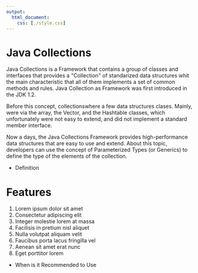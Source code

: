 ```yaml
---
output:
  html_document:
    css: [./style.css]
---
```



# Java Collections

<p>

Java Collections is a Framework that contains a group of classes and interfaces that provides
a "Collection" of standarized data structures whit the main characteristic
that all of them implements a set of common methods and rules. Java Collection
as Framework was first introduced in the JDK 1.2.

Before this concept, collectionswhere a few data structures clases. 
Mainly, were via the array, the Vector, and the Hashtable classes, 
which unfortunately were not easy to extend, and did not implement a 
standard member interface.

Now a days, the Java Collections Framework provides high-performance 
data structures that are easy to use and extend. About this topic,
developers can use the concept of Parameterized Types (or Generics)
to define the type of the elements of the collection.
</p>

- Definition



# Features

<ol>
  <li>Lorem ipsum dolor sit amet</li>
  <li>Consectetur adipiscing elit</li>
  <li>Integer molestie lorem at massa</li>
  <li>Facilisis in pretium nisl aliquet</li>
  <li>Nulla volutpat aliquam velit</li>
  <li>Faucibus porta lacus fringilla vel</li>
  <li>Aenean sit amet erat nunc</li>
  <li>Eget porttitor lorem</li>
</ol>

- When is it Recommended to Use